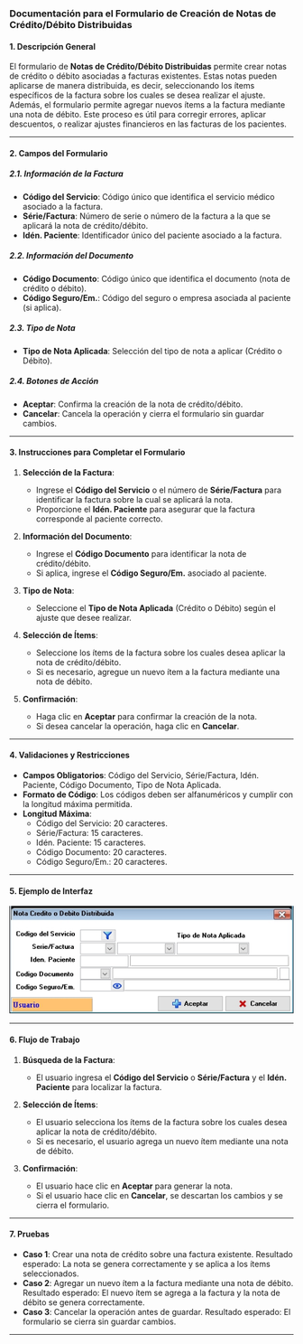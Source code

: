 ### **Documentación para el Formulario de Creación de Notas de Crédito/Débito Distribuidas**

#### **1. Descripción General**
El formulario de **Notas de Crédito/Débito Distribuidas** permite crear notas de crédito o débito asociadas a facturas existentes. Estas notas pueden aplicarse de manera distribuida, es decir, seleccionando los ítems específicos de la factura sobre los cuales se desea realizar el ajuste. Además, el formulario permite agregar nuevos ítems a la factura mediante una nota de débito. Este proceso es útil para corregir errores, aplicar descuentos, o realizar ajustes financieros en las facturas de los pacientes.

---

#### **2. Campos del Formulario**

##### **2.1. Información de la Factura**
- **Código del Servicio**: Código único que identifica el servicio médico asociado a la factura.
- **Série/Factura**: Número de serie o número de la factura a la que se aplicará la nota de crédito/débito.
- **Idén. Paciente**: Identificador único del paciente asociado a la factura.

##### **2.2. Información del Documento**
- **Código Documento**: Código único que identifica el documento (nota de crédito o débito).
- **Código Seguro/Em.**: Código del seguro o empresa asociada al paciente (si aplica).

##### **2.3. Tipo de Nota**
- **Tipo de Nota Aplicada**: Selección del tipo de nota a aplicar (Crédito o Débito).

##### **2.4. Botones de Acción**
- **Aceptar**: Confirma la creación de la nota de crédito/débito.
- **Cancelar**: Cancela la operación y cierra el formulario sin guardar cambios.

---

#### **3. Instrucciones para Completar el Formulario**

1. **Selección de la Factura**:
   - Ingrese el **Código del Servicio** o el número de **Série/Factura** para identificar la factura sobre la cual se aplicará la nota.
   - Proporcione el **Idén. Paciente** para asegurar que la factura corresponde al paciente correcto.

2. **Información del Documento**:
   - Ingrese el **Código Documento** para identificar la nota de crédito/débito.
   - Si aplica, ingrese el **Código Seguro/Em.** asociado al paciente.

3. **Tipo de Nota**:
   - Seleccione el **Tipo de Nota Aplicada** (Crédito o Débito) según el ajuste que desee realizar.

4. **Selección de Ítems**:
   - Seleccione los ítems de la factura sobre los cuales desea aplicar la nota de crédito/débito.
   - Si es necesario, agregue un nuevo ítem a la factura mediante una nota de débito.

5. **Confirmación**:
   - Haga clic en **Aceptar** para confirmar la creación de la nota.
   - Si desea cancelar la operación, haga clic en **Cancelar**.

---

#### **4. Validaciones y Restricciones**

- **Campos Obligatorios**: Código del Servicio, Série/Factura, Idén. Paciente, Código Documento, Tipo de Nota Aplicada.
- **Formato de Código**: Los códigos deben ser alfanuméricos y cumplir con la longitud máxima permitida.
- **Longitud Máxima**:
  - Código del Servicio: 20 caracteres.
  - Série/Factura: 15 caracteres.
  - Idén. Paciente: 15 caracteres.
  - Código Documento: 20 caracteres.
  - Código Seguro/Em.: 20 caracteres.

---

#### **5. Ejemplo de Interfaz**

![Notas de credito distribuidas](images/NOTASDISTRIBUIDAS/CParametros.JPG)

---

#### **6. Flujo de Trabajo**

1. **Búsqueda de la Factura**:
   - El usuario ingresa el **Código del Servicio** o **Série/Factura** y el **Idén. Paciente** para localizar la factura.

2. **Selección de Ítems**:
   - El usuario selecciona los ítems de la factura sobre los cuales desea aplicar la nota de crédito/débito.
   - Si es necesario, el usuario agrega un nuevo ítem mediante una nota de débito.

3. **Confirmación**:
   - El usuario hace clic en **Aceptar** para generar la nota.
   - Si el usuario hace clic en **Cancelar**, se descartan los cambios y se cierra el formulario.

---

#### **7. Pruebas**

- **Caso 1**: Crear una nota de crédito sobre una factura existente. Resultado esperado: La nota se genera correctamente y se aplica a los ítems seleccionados.
- **Caso 2**: Agregar un nuevo ítem a la factura mediante una nota de débito. Resultado esperado: El nuevo ítem se agrega a la factura y la nota de débito se genera correctamente.
- **Caso 3**: Cancelar la operación antes de guardar. Resultado esperado: El formulario se cierra sin guardar cambios.

---

